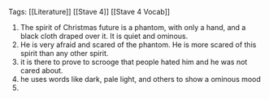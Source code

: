 Tags: [[Literature]] [[Stave 4]] [[Stave 4 Vocab]]

1. The spirit of Christmas future is a phantom, with only a hand, and a black cloth draped over it. It is quiet and ominous.
2. He is very afraid and scared of the phantom. He is more scared of this spirit than any other spirit.
3. it is there to prove to scrooge that people hated him and he was not cared about.
4. he uses words like dark, pale light, and others to show a ominous mood
5. 